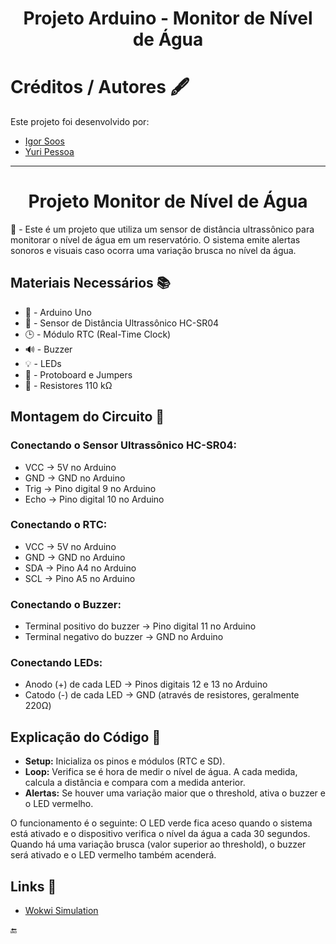 <div align="center">
            <h1>Projeto Arduino - Monitor de Nível de Água</h1>  
</div>

# Créditos / Autores 🖋️
Este projeto foi desenvolvido por:
* [Igor Soos](https://github.com/igor-soos)
* [Yuri Pessoa](https://github.com/yurisilpess)

------------

<div align="center">
            <h1>Projeto Monitor de Nível de Água</h1>  
</div>

📌 - Este é um projeto que utiliza um sensor de distância ultrassônico para monitorar o nível de água em um reservatório. O sistema emite alertas sonoros e visuais caso ocorra uma variação brusca no nível da água.

## Materiais Necessários 📚

- 🔌 - Arduino Uno
- 📏 - Sensor de Distância Ultrassônico HC-SR04
- 🕒 - Módulo RTC (Real-Time Clock)
- 🔊 - Buzzer
- 💡 - LEDs
- 🔧 - Protoboard e Jumpers
- 🧯 - Resistores 110 kΩ

## Montagem do Circuito 📐

### Conectando o Sensor Ultrassônico HC-SR04:
- VCC -> 5V no Arduino
- GND -> GND no Arduino
- Trig -> Pino digital 9 no Arduino
- Echo -> Pino digital 10 no Arduino

### Conectando o RTC:
- VCC -> 5V no Arduino
- GND -> GND no Arduino
- SDA -> Pino A4 no Arduino
- SCL -> Pino A5 no Arduino

### Conectando o Buzzer:
- Terminal positivo do buzzer -> Pino digital 11 no Arduino
- Terminal negativo do buzzer -> GND no Arduino

### Conectando LEDs:
- Anodo (+) de cada LED -> Pinos digitais 12 e 13 no Arduino
- Catodo (-) de cada LED -> GND (através de resistores, geralmente 220Ω)

## Explicação do Código 📝

- **Setup:** Inicializa os pinos e módulos (RTC e SD).
- **Loop:** Verifica se é hora de medir o nível de água. A cada medida, calcula a distância e compara com a medida anterior.
- **Alertas:** Se houver uma variação maior que o threshold, ativa o buzzer e o LED vermelho.

O funcionamento é o seguinte: O LED verde fica aceso quando o sistema está ativado e o dispositivo verifica o nível da água a cada 30 segundos. Quando há uma variação brusca (valor superior ao threshold), o buzzer será ativado e o LED vermelho também acenderá.

## Links 🔗
- [Wokwi Simulation](https://wokwi.com/projects/400076234802302977)

🔚
